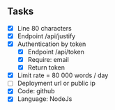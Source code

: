 ## Tasks

- [x] Line 80 characters
- [x] Endpoint /api/justify
- [x] Authentication by token
  - [x] Endpoint /api/token
  - [x] Require: email
  - [x] Return token
- [x] Limit rate = 80 000 words / day
- [ ] Deployment url or public ip
- [x] Code: github
- [x] Language: NodeJs